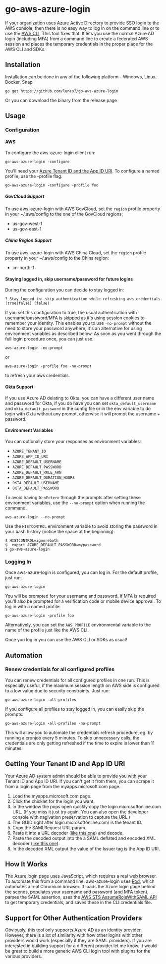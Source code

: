 # go-aws-azure-login

If your organization uses [Azure Active Directory](https://azure.microsoft.com) to provide SSO login to the AWS console, then there is no easy way to log in on the command line or to use the [AWS CLI](https://aws.amazon.com/cli/). This tool fixes that. It lets you use the normal Azure AD login (including MFA) from a command line to create a federated AWS session and places the temporary credentials in the proper place for the AWS CLI and SDKs.

## Installation

Installation can be done in any of the following platform - Windows, Linux, Docker, Snap

    go get https://github.com/luneo7/go-aws-azure-login

Or you can download the binary from the release page

## Usage

### Configuration

#### AWS

To configure the aws-azure-login client run:

    go-aws-azure-login -configure

You'll need your [Azure Tenant ID and the App ID URI](#getting-your-tenant-id-and-app-id-uri). To configure a named profile, use the -profile flag.

    go-aws-azure-login -configure -profile foo

##### GovCloud Support

To use aws-azure-login with AWS GovCloud, set the `region` profile property in your ~/.aws/config to the one of the GovCloud regions:

- us-gov-west-1
- us-gov-east-1

##### China Region Support

To use aws-azure-login with AWS China Cloud, set the `region` profile property in your ~/.aws/config to the China region:

- cn-north-1

#### Staying logged in, skip username/password for future logins

During the configuration you can decide to stay logged in:

    ? Stay logged in: skip authentication while refreshing aws credentials (true|false) (false)

If you set this configuration to true, the usual authentication with username/password/MFA is skipped as it's using session cookies to remember your identity. This enables you to use `-no-prompt` without the need to store your password anywhere, it's an alternative for using environment variables as described below.
As soon as you went through the full login procedure once, you can just use:

    aws-azure-login -no-prompt

or

    aws-azure-login -profile foo -no-prompt

to refresh your aws credentials.

#### Okta Support

If you use Azure AD delating to Okta, you can have a different user name and password for Okta, if you do have you can set `okta_default_username` and `okta_default_password` in the config file or in the env variable to do login with Okta without any prompt, otherwise it will prompt the username + password.

#### Environment Variables

You can optionally store your responses as environment variables:

- `AZURE_TENANT_ID`
- `AZURE_APP_ID_URI`
- `AZURE_DEFAULT_USERNAME`
- `AZURE_DEFAULT_PASSWORD`
- `AZURE_DEFAULT_ROLE_ARN`
- `AZURE_DEFAULT_DURATION_HOURS`
- `OKTA_DEFAULT_USERNAME`
- `OKTA_DEFAULT_PASSWORD`

To avoid having to `<Enter>` through the prompts after setting these environment variables, use the `--no-prompt` option when running the command.

    aws-azure-login --no-prompt

Use the `HISTCONTROL` environment variable to avoid storing the password in your bash history (notice the space at the beginning):

    $ HISTCONTROL=ignoreboth
    $  export AZURE_DEFAULT_PASSWORD=mypassword
    $ go-aws-azure-login

### Logging In

Once aws-azure-login is configured, you can log in. For the default profile, just run:

    go-aws-azure-login

You will be prompted for your username and password. If MFA is required you'll also be prompted for a verification code or mobile device approval. To log in with a named profile:

    go-aws-azure-login -profile foo

Alternatively, you can set the `AWS_PROFILE` environmental variable to the name of the profile just like the AWS CLI.

Once you log in you can use the AWS CLI or SDKs as usual!


## Automation

### Renew credentials for all configured profiles

You can renew credentials for all configured profiles in one run. This is especially useful, if the maximum session length on AWS side is configured to a low value due to security constraints. Just run:

    go-aws-azure-login -all-profiles

If you configure all profiles to stay logged in, you can easily skip the prompts:

    go-aws-azure-login -all-profiles -no-prompt

This will allow you to automate the credentials refresh procedure, eg. by running a cronjob every 5 minutes.
To skip unnecessary calls, the credentials are only getting refreshed if the time to expire is lower than 11 minutes.

## Getting Your Tenant ID and App ID URI

Your Azure AD system admin should be able to provide you with your Tenant ID and App ID URI. If you can't get it from them, you can scrape it from a login page from the myapps.microsoft.com page.

1. Load the myapps.microsoft.com page.
2. Click the chicklet for the login you want.
3. In the window the pops open quickly copy the login.microsoftonline.com URL. (If you miss it just try again. You can also open the developer console with nagivation preservation to capture the URL.)
4. The GUID right after login.microsoftonline.com/ is the tenant ID.
5. Copy the SAMLRequest URL param.
6. Paste it into a URL decoder ([like this one](https://www.samltool.com/url.php)) and decode.
7. Paste the decoded output into the a SAML deflated and encoded XML decoder ([like this one](https://www.samltool.com/decode.php)).
8. In the decoded XML output the value of the Issuer tag is the App ID URI.

## How It Works

The Azure login page uses JavaScript, which requires a real web browser. To automate this from a command line, aws-azure-login uses [Rod](https://github.com/go-rod/rod), which automates a real Chromium browser. It loads the Azure login page behind the scenes, populates your username and password (and MFA token), parses the SAML assertion, uses the [AWS STS AssumeRoleWithSAML API](http://docs.aws.amazon.com/STS/latest/APIReference/API_AssumeRoleWithSAML.html) to get temporary credentials, and saves these in the CLI credentials file.


## Support for Other Authentication Providers

Obviously, this tool only supports Azure AD as an identity provider. However, there is a lot of similarity with how other logins with other providers would work (especially if they are SAML providers). If you are interested in building support for a different provider let me know. It would be great to build a more generic AWS CLI login tool with plugins for the various providers.
